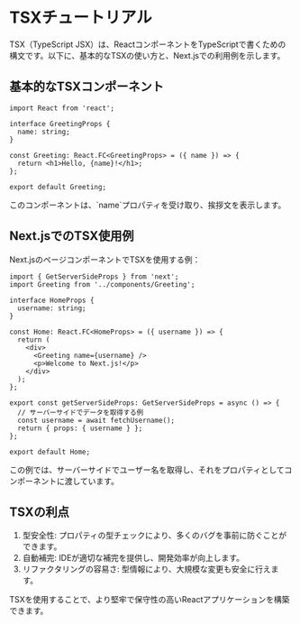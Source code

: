 # TSXチュートリアル

TSX（TypeScript JSX）は、ReactコンポーネントをTypeScriptで書くための構文です。以下に、基本的なTSXの使い方と、Next.jsでの利用例を示します。

## 基本的なTSXコンポーネント

```tsx
import React from 'react';

interface GreetingProps {
  name: string;
}

const Greeting: React.FC<GreetingProps> = ({ name }) => {
  return <h1>Hello, {name}!</h1>;
};

export default Greeting;
```

このコンポーネントは、\`name\`プロパティを受け取り、挨拶文を表示します。

## Next.jsでのTSX使用例

Next.jsのページコンポーネントでTSXを使用する例：

```tsx
import { GetServerSideProps } from 'next';
import Greeting from '../components/Greeting';

interface HomeProps {
  username: string;
}

const Home: React.FC<HomeProps> = ({ username }) => {
  return (
    <div>
      <Greeting name={username} />
      <p>Welcome to Next.js!</p>
    </div>
  );
};

export const getServerSideProps: GetServerSideProps = async () => {
  // サーバーサイドでデータを取得する例
  const username = await fetchUsername();
  return { props: { username } };
};

export default Home;
```

この例では、サーバーサイドでユーザー名を取得し、それをプロパティとしてコンポーネントに渡しています。

## TSXの利点

1. 型安全性: プロパティの型チェックにより、多くのバグを事前に防ぐことができます。
2. 自動補完: IDEが適切な補完を提供し、開発効率が向上します。
3. リファクタリングの容易さ: 型情報により、大規模な変更も安全に行えます。

TSXを使用することで、より堅牢で保守性の高いReactアプリケーションを構築できます。

